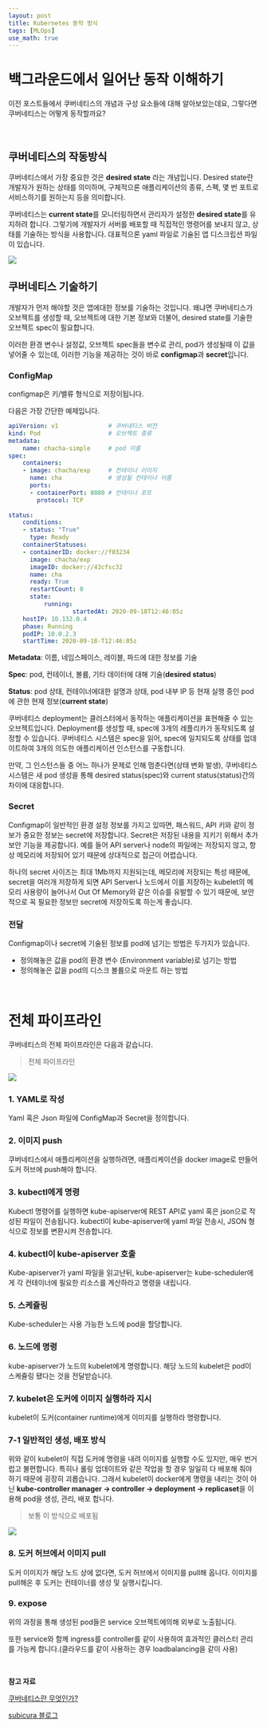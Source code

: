 ```yaml
---
layout: post
title: Kubernetes 동작 방식
tags: [MLOps]
use_math: true
---
```


# 백그라운드에서 일어난 동작 이해하기

이전 포스트들에서 쿠버네티스의 개념과 구성 요소들에 대해 알아보았는데요, 그렇다면 쿠버네티스는 어떻게 동작할까요?

<br>

## 쿠버네티스의 작동방식

쿠버네티스에서 가장 중요한 것은 **desired state** 라는 개념입니다. Desired state란 개발자가 원하는 상태를 의미하며, 구체적으론 애플리케이션의 종류, 스펙, 몇 번 포트로 서비스하기를 원하는지 등을 의미합니다.

쿠버네티스는 **current state**를 모니터링하면서 관리자가 설정한 **desired state**를 유지하려 합니다. 그렇기에 개발자가 서버를 배포할 때 직접적인 명령어를 보내지 않고, 상태를 기술하는 방식을 사용합니다. 대표적으론 yaml 파일로 기술된 앱 디스크립션 파일이 있습니다.

![](https://subicura.com/assets/article_images/2019-05-19-kubernetes-basic-1/desired-state.png)



## 쿠버네티스 기술하기

개발자가 먼저 해야할 것은 앱에대한 정보를 기술하는 것입니다. 왜냐면 쿠버네티스가 오브젝트를 생성할 때, 오브젝트에 대한 기본 정보와 더불어, desired state를 기술한 오브젝트 spec이 필요합니다.

이러한 환경 변수나 설정값, 오브젝트 spec들을 변수로 관리, pod가 생성될때 이 값을 넣어줄 수 있는데, 이러한 기능을 제공하는 것이 바로 **configmap**과 **secret**입니다. 

### ConfigMap

configmap은 키/밸류 형식으로 저장이됩니다.

다음은 가장 간단한 예제입니다.

```yaml
apiVersion: v1              # 쿠버네티스 버전
kind: Pod                   # 오브젝트 종류
metadata:
    name: chacha-simple     # pod 이름
spec:
    containers:
    - image: chacha/exp     # 컨테이너 이미지
      name: cha             # 생성될 컨테이너 이름
      ports:
      - containerPort: 8080 # 컨테이너 포트
        protocol: TCP
      
status:
    conditions:
    - status: "True"
      type: Ready
    containerStatuses:
    - containerID: docker://f03234
      image: chacha/exp
      imageID: docker://43cfsc32
      name: cha
      ready: True
      restartCount: 0
      state:
          running: 
                  startedAt: 2020-09-18T12:46:05z
    hostIP: 10.132.0.4
    phase: Running
    podIP: 10.0.2.3
    startTime: 2020-09-18-T12:46:05z
```

**Metadata**: 이름, 네임스페이스, 레이블, 파드에 대한 정보를 기술

**Spec**: pod, 컨테이너, 볼륨, 기타 데이터에 대해 기술(**desired status**)

**Status**: pod 상태, 컨테이너에대한 설명과 상태, pod 내부 IP 등 현재 실행 중인 pod에 관한 현재 정보(**current state**) 

쿠버네티스 deployment는 클러스터에서 동작하는 애플리케이션을 표현해줄 수 있는 오브젝트입니다. Deployment를 생성할 때, spec에 3개의 레플리카가 동작되도록 설정할 수 있습니다. 쿠버네티스 시스템은 spec을 읽어, spec에 일치되도록 상태를 업데이트하여 3개의 의도한 애플리케이션 인스턴스를 구동합니다. 

만약, 그 인스턴스들 중 어느 하나가 문제로 인해 멈춘다면(상태 변화 발생), 쿠버네티스 시스템은 새 pod 생성을 통해 desired status(spec)와 current status(status)간의 차이에 대응합니다.

### Secret

Configmap이 일반적인 환경 설정 정보를 가지고 있따면, 패스워드, API 키와 같이 정보가 중요한 정보는 secret에 저장합니다. Secret은 저장된 내용을 지키기 위해서 추가 보안 기능을 제공합니다. 예를 들어 API server나 node의 파일에는 저장되지 않고, 항상 메모리에 저장되어 있기 때문에 상대적으로 접근이 어렵습니다.

하나의 secret 사이즈는 최대 1Mb까지 지원되는데, 메모리에 저장되는 특성 때문에, secret을 여러개 저장하게 되면 API Server나 노드에서 이를 저장하는 kubelet의 메모리 사용량이 늘어나서 Out Of Memory와 같은 이슈를 유발할 수 있기 때문에, 보안적으로 꼭 필요한 정보만 secret에 저장하도록 하는게 좋습니다. 

### 전달

Configmap이나 secret에 기술된 정보를 pod에 넘기는 방법은 두가지가 있습니다.

- 정의해놓은 값을 pod의 환경 변수 (Environment variable)로 넘기는 방법
- 정의해놓은 값을 pod의 디스크 볼륨으로 마운트 하는 방법

<br>

# 전체 파이프라인

쿠버네티스의 전체 파이프라인은 다음과 같습니다.

> 전체 파이프라인

![](https://user-images.githubusercontent.com/31475037/114015933-3fa90780-98a5-11eb-90fc-4f5835cccfca.png)

### 1. YAML로 작성

Yaml 혹은 Json 파일에 ConfigMap과 Secret을 정의합니다.

### 2. 이미지 push

쿠버네티스에서 애플리케이션을 실행하려면, 애플리케이션을 docker image로 만들어 도커 허브에 push해야 합니다.

### 3. kubectl에게 명령

Kubectl 명령어를 실행하면 kube-apiserver에 REST API로 yaml 혹은 json으로 작성된 파일이 전송됩니다. kubectl이 kube-apiserver에 yaml 파일 전송시, JSON 형식으로 정보를 변환시켜 전송합니다.

### 4. kubectl이 kube-apiserver 호출

Kube-apiserver가 yaml 파일을 읽고난뒤, kube-apiserver는 kube-scheduler에게 각 컨테이너에 필요한 리소스를 계산하라고 명령을 내립니다. 

### 5. 스케쥴링

Kube-scheduler는 사용 가능한 노드에 pod을 할당합니다. 

### 6. 노드에 명령

kube-apiserver가 노드의 kubelet에게 명령합니다. 해당 노드의 kubelet은 pod이 스케쥴링 됐다는 것을 전달받습니다.

### 7. kubelet은 도커에 이미지 실행하라 지시

kubelet이 도커(container runtime)에게 이미지를 실행하라 명령합니다.

### 7-1 일반적인 생성, 배포 방식

위와 같이 kubelet이 직접 도커에 명령을 내려 이미지를 실행할 수도 있지만, 매우 번거럽고 불편합니다. 특히나 롤링 업데이트와 같은 작업을 할 경우 일일히 다 배포해 줘야 하기 때문에 굉장히 괴롭습니다. 그래서 kubelet이 docker에게 명령을 내리는 것이 아닌 **kube-controller manager -> controller -> deployment -> replicaset**을 이용해 pod을 생성, 관리, 배포 합니다.

> 보통 이 방식으로 배포됨

![](https://user-images.githubusercontent.com/31475037/94405060-f9167a00-01aa-11eb-9504-f949f4680f49.png)

### 8. 도커 허브에서 이미지 pull

도커 이미지가 해당 노드 상에 없다면, 도커 허브에서 이미지를 pull해 옵니다. 이미지를 pull해온 후 도커는 컨테이너를 생성 및 실행시킵니다.

### 9. expose

위의 과정을 통해 생성된 pod들은 service 오브젝트에의해 외부로 노출됩니다.

또한 service와 함께 ingress를 controller를 같이 사용하여 효과적인 클러스터 관리를 가능케 합니다.(클라우드를 같이 사용하는 경우 loadbalancing을 같이 사용)

<br>

**참고 자료**

[쿠버네티스란 무엇인가?](https://kubernetes.io/ko/docs/concepts/overview/what-is-kubernetes/)

[subicura 블로그](https://subicura.com/2019/05/19/kubernetes-basic-1.html)